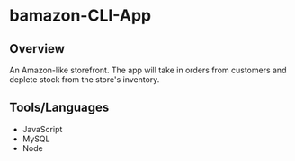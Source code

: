 # bamazon-CLI-App

## Overview
 An Amazon-like storefront.  The app will take in orders from customers and deplete stock from the store's inventory. 
 
 ## Tools/Languages
  - JavaScript
 - MySQL
 - Node
